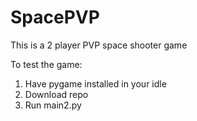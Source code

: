 # SpacePVP
This is a 2 player PVP space shooter game

To test the game:
1. Have pygame installed in your idle
2. Download repo
3. Run main2.py

